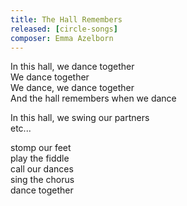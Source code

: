 ```yaml
---
title: The Hall Remembers
released: [circle-songs]
composer: Emma Azelborn
---
```


In this hall, we dance together  
We dance together  
We dance, we dance together  
And the hall remembers when we dance  

In this hall, we swing our partners  
etc...  

stomp our feet  
play the fiddle  
call our dances  
sing the chorus  
dance together  
